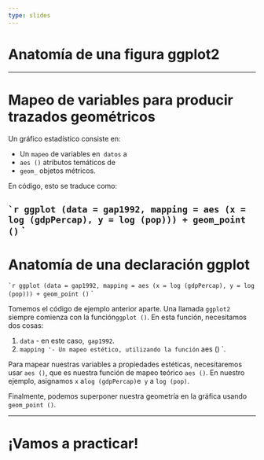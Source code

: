 ```yaml
---
type: slides
---
```


# Anatomía de una figura ggplot2

---

# Mapeo de variables para producir trazados geométricos

Un gráfico estadístico consiste en:

+ Un `mapeo` de variables en` datos` a
+ `aes ()` atributos temáticos de
+ `geom_` objetos métricos.

En código, esto se traduce como:

`` `r
ggplot (data = gap1992, mapping = aes (x = log (gdpPercap), y = log (pop))) +
  geom_point ()
`` `
---

# Anatomía de una declaración ggplot

`` `r
ggplot (data = gap1992, mapping = aes (x = log (gdpPercap), y = log (pop))) +
  geom_point ()
`` `

Tomemos el código de ejemplo anterior aparte. Una llamada `ggplot2` siempre comienza con la función` ggplot () `. En esta función, necesitamos dos cosas:

1. `data` - en este caso,` gap1992`.
2. `mapping '- Un mapeo estético, utilizando la función` aes () `.

Para mapear nuestras variables a propiedades estéticas, necesitaremos usar `aes ()`, que es nuestra función de mapeo teórico `aes ()`. En nuestro ejemplo, asignamos `x` a` log (gdpPercap) `e` y` a `log (pop)`.

Finalmente, podemos superponer nuestra geometría en la gráfica usando `geom_point ()`.

---

# ¡Vamos a practicar!
